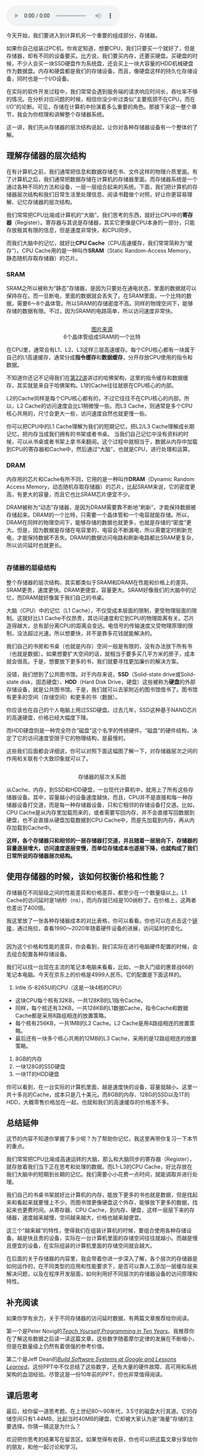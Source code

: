 <audio title="35 _ 存储器层次结构全景：数据存储的大金字塔长什么样？" src="https://static001.geekbang.org/resource/audio/a4/50/a4e57ab2fac101456f3d8805c0a96c50.mp3" controls="controls"></audio> 
<p>今天开始，我们要进入到计算机另一个重要的组成部分，存储器。</p><p>如果你自己组装过PC机，你肯定知道，想要CPU，我们只要买一个就好了，但是存储器，却有不同的设备要买。比方说，我们要买内存，还要买硬盘。买硬盘的时候，不少人会买一块SSD硬盘作为系统盘，还会买上一块大容量的HDD机械硬盘作为数据盘。内存和硬盘都是我们的存储设备。而且，像硬盘这样的持久化存储设备，同时也是一个I/O设备。</p><p>在实际的软件开发过程中，我们常常会遇到服务端的请求响应时间长，吞吐率不够的情况。在分析对应问题的时候，相信你没少听过类似“主要瓶颈不在CPU，而在I/O”的论断。可见，存储在计算机中扮演着多么重要的角色。那接下来这一整个章节，我会为你梳理和讲解整个存储器系统。</p><p>这一讲，我们先从存储器的层次结构说起，让你对各种存储器设备有一个整体的了解。</p><h2>理解存储器的层次结构</h2><p>在有计算机之前，我们通常把信息和数据存储在书、文件这样的物理介质里面。有了计算机之后，我们通常把数据存储在计算机的存储器里面。而存储器系统是一个通过各种不同的方法和设备，一层一层组合起来的系统。下面，我们把计算机的存储器层次结构和我们日常生活里处理信息、阅读书籍做个对照，好让你更容易理解、记忆存储器的层次结构。</p><!-- [[[read_end]]] --><p>我们常常把CPU比喻成计算机的“大脑”。我们思考的东西，就好比CPU中的<strong>寄存器</strong>（Register）。寄存器与其说是存储器，其实它更像是CPU本身的一部分，只能存放极其有限的信息，但是速度非常快，和CPU同步。</p><p>而我们大脑中的记忆，就好比<strong>CPU Cache</strong>（CPU高速缓存，我们常常简称为“缓存”）。CPU Cache用的是一种叫作<strong>SRAM</strong>（Static Random-Access Memory，静态随机存取存储器）的芯片。</p><h3>SRAM</h3><p>SRAM之所以被称为“静态”存储器，是因为只要处在通电状态，里面的数据就可以保持存在。而一旦断电，里面的数据就会丢失了。在SRAM里面，一个比特的数据，需要6～8个晶体管。所以SRAM的存储密度不高。同样的物理空间下，能够存储的数据有限。不过，因为SRAM的电路简单，所以访问速度非常快。</p><p><img src="https://static001.geekbang.org/resource/image/25/99/25c619a683c161d3678c7339aa34d399.png?wh=1280*960" alt=""></p><center><a href="https://commons.wikimedia.org/wiki/File:SRAM_Cell_(6_Transistors">图片来源</a> </center><center><span class="reference">6个晶体管组成SRAM的一个比特</span></center><p>在CPU里，通常会有L1、L2、L3这样三层高速缓存。每个CPU核心都有一块属于自己的L1高速缓存，通常分成<strong>指令缓存</strong>和<strong>数据缓存</strong>，分开存放CPU使用的指令和数据。</p><p>不知道你还记不记得我们在<a href="https://time.geekbang.org/column/article/100569">第22讲</a>讲过的哈佛架构，这里的指令缓存和数据缓存，其实就是来自于哈佛架构。L1的Cache往往就嵌在CPU核心的内部。</p><p>L2的Cache同样是每个CPU核心都有的，不过它往往不在CPU核心的内部。所以，L2 Cache的访问速度会比L1稍微慢一些。而L3 Cache，则通常是多个CPU核心共用的，尺寸会更大一些，访问速度自然也就更慢一些。</p><p>你可以把CPU中的L1 Cache理解为我们的短期记忆，把L2/L3 Cache理解成长期记忆，把内存当成我们拥有的书架或者书桌。 当我们自己记忆中没有资料的时候，可以从书桌或者书架上拿书来翻阅。这个过程中就相当于，数据从内存中加载到CPU的寄存器和Cache中，然后通过“大脑”，也就是CPU，进行处理和运算。</p><h3>DRAM</h3><p>内存用的芯片和Cache有所不同，它用的是一种叫作<strong>DRAM</strong>（Dynamic Random Access Memory，动态随机存取存储器）的芯片，比起SRAM来说，它的密度更高，有更大的容量，而且它也比SRAM芯片便宜不少。</p><p>DRAM被称为“动态”存储器，是因为DRAM需要靠不断地“刷新”，才能保持数据被存储起来。DRAM的一个比特，只需要一个晶体管和一个电容就能存储。所以，DRAM在同样的物理空间下，能够存储的数据也就更多，也就是存储的“密度”更大。但是，因为数据是存储在电容里的，电容会不断漏电，所以需要定时刷新充电，才能保持数据不丢失。DRAM的数据访问电路和刷新电路都比SRAM更复杂，所以访问延时也就更长。</p><p><img src="https://static001.geekbang.org/resource/image/be/b8/befed615bf50df878b26455288eccbb8.png?wh=1142*371" alt=""></p><h3>存储器的层级结构</h3><p>整个存储器的层次结构，其实都类似于SRAM和DRAM在性能和价格上的差异。SRAM更贵，速度更快。DRAM更便宜，容量更大。SRAM好像我们的大脑中的记忆，而DRAM就好像属于我们自己的书桌。</p><p>大脑（CPU）中的记忆（L1 Cache），不仅受成本层面的限制，更受物理层面的限制。这就好比L1 Cache不仅昂贵，其访问速度和它到CPU的物理距离有关。芯片造得越大，总有部分离CPU的距离会变远。电信号的传输速度又受物理原理的限制，没法超过光速。所以想要快，并不是靠多花钱就能解决的。</p><p>我们自己的书房和书桌（也就是内存）空间一般是有限的，没有办法放下所有书（也就是数据）。如果想要扩大空间的话，就相当于要多买几平方米的房子，成本就会很高。于是，想要放下更多的书，我们就要寻找更加廉价的解决方案。</p><p>没错，我们想到了公共图书馆。对于内存来说，<strong>SSD</strong>（Solid-state drive或Solid-state disk，固态硬盘）、<strong>HDD</strong>（Hard Disk Drive，硬盘）这些被称为<strong>硬盘</strong>的外部存储设备，就是公共图书馆。于是，我们就可以去家附近的图书馆借书了。图书馆有更多的空间（存储空间）和更多的书（数据）。</p><p>你应该也在自己的个人电脑上用过SSD硬盘。过去几年，SSD这种基于NAND芯片的高速硬盘，价格已经大幅度下降。</p><p>而HDD硬盘则是一种完全符合“磁盘”这个名字的传统硬件。“磁盘”的硬件结构，决定了它的访问速度受限于它的物理结构，是最慢的。</p><p>这些我们后面都会详细说，你可以对照下面这幅图了解一下，对存储器层次之间的作用和关联有个大致印象就可以了。</p><p><img src="https://static001.geekbang.org/resource/image/ab/0a/ab345017c3f662b15e15e97e0ca1db0a.png?wh=1142*587" alt=""></p><center><span class="reference">存储器的层次关系图</span></center><p>从Cache、内存，到SSD和HDD硬盘，一台现代计算机中，就用上了所有这些存储器设备。其中，容量越小的设备速度越快，而且，CPU并不是直接和每一种存储器设备打交道，而是每一种存储器设备，只和它相邻的存储设备打交道。比如，CPU Cache是从内存里加载而来的，或者需要写回内存，并不会直接写回数据到硬盘，也不会直接从硬盘加载数据到CPU Cache中，而是先加载到内存，再从内存加载到Cache中。</p><p><strong>这样，各个存储器只和相邻的一层存储器打交道，并且随着一层层向下，存储器的容量逐层增大，访问速度逐层变慢，而单位存储成本也逐层下降，也就构成了我们日常所说的存储器层次结构。</strong></p><h2>使用存储器的时候，该如何权衡价格和性能？</h2><p>存储器在不同层级之间的性能差异和价格差异，都至少在一个数量级以上。L1 Cache的访问延时是1纳秒（ns），而内存就已经是100纳秒了。在价格上，这两者也差出了400倍。</p><p>我这里放了一张各种存储器成本的对比表格，你可以看看。你也可以在点击这个<a href="https://people.eecs.berkeley.edu/~rcs/research/interactive_latency.html">链接</a>，通过拖拉，查看1990～2020年随着硬件设备的进展，访问延时的变化。</p><p><img src="https://static001.geekbang.org/resource/image/d3/a6/d39b0f2b3962d646133d450541fb75a6.png?wh=1142*588" alt=""></p><p>因为这个价格和性能的差异，你会看到，我们实际在进行电脑硬件配置的时候，会去组合配置各种存储设备。</p><p>我们可以找一台现在主流的笔记本电脑来看看，比如，一款入门级的惠普战66的笔记本电脑。今天在京东上的价格是4999人民币。它的配置是下面这样的。</p><ol>
<li>Intle i5-8265U的CPU（这是一块4核的CPU）</li>
</ol><ul>
<li>这块CPU每个核有32KB，一共128KB的L1指令Cache。</li>
<li>同样，每个核还有32KB，一共128KB的L1数据Cache，指令Cache和数据Cache都是采用8路组相连的放置策略。</li>
<li>每个核有256KB，一共1MB的L2 Cache。L2 Cache是用4路组相连的放置策略。</li>
<li>最后还有一块多个核心共用的12MB的L3 Cache，采用的是12路组相连的放置策略。</li>
</ul><ol>
<li>8GB的内存</li>
<li>一块128G的SSD硬盘</li>
<li>一块1T的HDD硬盘</li>
</ol><p>你可以看到，在一台实际的计算机里面，越是速度快的设备，容量就越小。这里一共十多兆的Cache，成本只是几十美元。而8GB的内存、128G的SSD以及1T的HDD，大概零售价格加在一起，也就和我们的高速缓存的价格差不多。</p><h2>总结延伸</h2><p>这节的内容不知道你掌握了多少呢？为了帮助你记忆，我这里再带你复习一下本节的重点。</p><p>我们常常把CPU比喻成高速运转的大脑，那么和大脑同步的寄存器（Register），就存放着我们当下正在思考和处理的数据。而L1-L3的CPU Cache，好比存放在我们大脑中的短期到长期的记忆。我们需要小小花费一点时间，就能调取并进行处理。</p><p>我们自己的书桌书架就好比计算机的内存，能放下更多的书也就是数据，但是找起来和看起来就要慢上不少。而图书馆更像硬盘这个外存，能够放下更多的数据，找起来也更费时间。从寄存器、CPU Cache，到内存、硬盘，这样一层层下来的存储器，速度越来越慢，空间越来越大，价格也越来越便宜。</p><p>这三个“越来越”的特性，使得我们在组装计算机的时候，要组合使用各种存储设备。越是快且贵的设备，实际在一台计算机里面的存储空间往往就越小。而越是慢且便宜的设备，在实际组装的计算机里面的存储空间就会越大。</p><p>在后面的关于存储器的内容里，我会带着你进一步深入了解，各个层次的存储器是如何运作的，在不同类型的应用和性能要求下，是否可以靠人工添加一层缓存层来解决问题，以及在程序开发层面，如何利用好不同层次的存储器设备的访问原理和特性。</p><h2>补充阅读</h2><p>如果你学有余力，关于不同存储器的访问延时数据，有两篇文章推荐给你阅读。</p><p>第一个是Peter Novig的<a href="http://norvig.com/21-days.html#answers"><em>Teach Yourself Programming in Ten Years</em></a>。我推荐你在了解这些数据之后读一读这篇文章。这些数字随着摩尔定律的发展在不断缩小，但是在数量级上仍然有着很强的参考价值。</p><p>第二个是Jeff Dean的<a href="https://research.google.com/people/jeff/Stanford-DL-Nov-2010.pdf"><em>Build Software Systems at Google and Lessons Learned</em></a>。这份PPT中不仅总结了这些数字，还有大量的硬件故障、高可用和系统架构的血泪经验。尽管这是一份10年前的PPT，但也非常值得阅读。</p><h2>课后思考</h2><p>最后，给你留一道思考题。在上世纪80～90年代，3.5寸的磁盘大行其道。它的存储空间只有1.44MB，比起当时40MB的硬盘，它却被大家认为是“海量”存储的主要选择。你猜一猜这是为什么？</p><p>欢迎把你思考的结果写在留言区。如果觉得有收获，你也可以把这篇文章分享给你的朋友，和他一起讨论和学习。</p><p></p>
